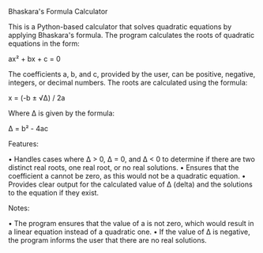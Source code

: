 Bhaskara's Formula Calculator

This is a Python-based calculator that solves quadratic equations by applying Bhaskara's formula. The program calculates the roots of quadratic equations in the form:

ax² + bx + c = 0

The coefficients a, b, and c, provided by the user, can be positive, negative, integers, or decimal numbers. The roots are calculated using the formula:

x = (-b ± √Δ) / 2a

Where Δ is given by the formula:

Δ = b² - 4ac

Features:

•	Handles cases where Δ > 0, Δ = 0, and Δ < 0 to determine if there are two distinct real roots, one real root, or no real solutions.
•	Ensures that the coefficient a cannot be zero, as this would not be a quadratic equation.
•	Provides clear output for the calculated value of Δ (delta) and the solutions to the equation if they exist.

Notes:

•	The program ensures that the value of a is not zero, which would result in a linear equation instead of a quadratic one.
•	If the value of Δ is negative, the program informs the user that there are no real solutions.

